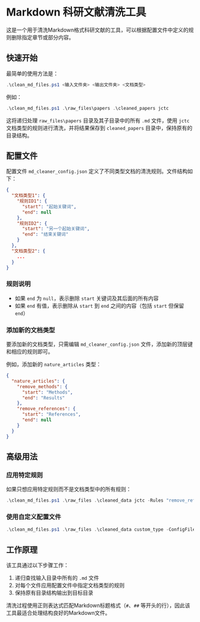# Markdown 科研文献清洗工具

这是一个用于清洗Markdown格式科研文献的工具，可以根据配置文件中定义的规则删除指定章节或部分内容。

## 快速开始

最简单的使用方法是：

```powershell
.\clean_md_files.ps1 <输入文件夹> <输出文件夹> <文档类型>
```

例如：

```powershell
.\clean_md_files.ps1 .\raw_files\papers .\cleaned_papers jctc
```

这将递归处理 `raw_files\papers` 目录及其子目录中的所有 `.md` 文件，使用 `jctc` 文档类型的规则进行清洗，并将结果保存到 `cleaned_papers` 目录中，保持原有的目录结构。

## 配置文件

配置文件 `md_cleaner_config.json` 定义了不同类型文档的清洗规则。文件结构如下：

```json
{
  "文档类型1": {
    "规则ID1": {
      "start": "起始关键词",
      "end": null
    },
    "规则ID2": {
      "start": "另一个起始关键词",
      "end": "结束关键词"
    }
  },
  "文档类型2": {
    ...
  }
}
```

### 规则说明

- 如果 `end` 为 `null`，表示删除 `start` 关键词及其后面的所有内容
- 如果 `end` 有值，表示删除从 `start` 到 `end` 之间的内容（包括 `start` 但保留 `end`）

### 添加新的文档类型

要添加新的文档类型，只需编辑 `md_cleaner_config.json` 文件，添加新的顶层键和相应的规则即可。

例如，添加新的 `nature_articles` 类型：

```json
{
  "nature_articles": {
    "remove_methods": {
      "start": "Methods",
      "end": "Results"
    },
    "remove_references": {
      "start": "References",
      "end": null
    }
  }
}
```

## 高级用法

### 应用特定规则

如果只想应用特定规则而不是文档类型中的所有规则：

```powershell
.\clean_md_files.ps1 .\raw_files .\cleaned_data jctc -Rules "remove_references,remove_acknowledgements"
```

### 使用自定义配置文件

```powershell
.\clean_md_files.ps1 .\raw_files .\cleaned_data custom_type -ConfigFile ".\my_config.json"
```

## 工作原理

该工具通过以下步骤工作：

1. 递归查找输入目录中所有的 `.md` 文件
2. 对每个文件应用配置文件中指定文档类型的规则
3. 保持原有目录结构输出到目标目录

清洗过程使用正则表达式匹配Markdown标题格式（`#`、`##` 等开头的行），因此该工具最适合处理结构良好的Markdown文件。 
